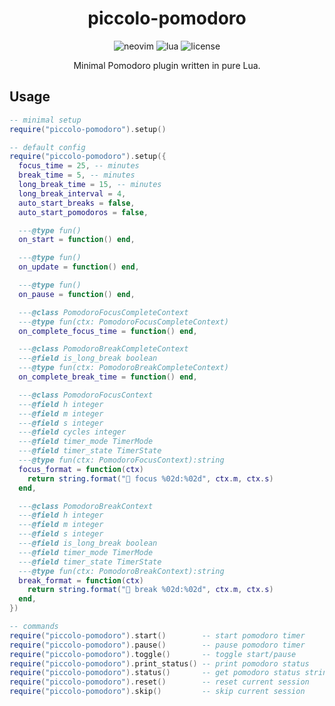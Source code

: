 <div align="center">
  <h1>piccolo-pomodoro</h1>
  <img alt="neovim" src="https://img.shields.io/badge/NeoVim-%2357A143.svg?&style=for-the-badge&logo=neovim&logoColor=white">
  <img alt="lua" src="https://img.shields.io/badge/lua-%232C2D72.svg?style=for-the-badge&logo=lua&logoColor=white">
  <img alt="license" src="https://img.shields.io/github/license/ttak0422/piccolo-pomodoro.nvim?style=for-the-badge">
  <p>Minimal Pomodoro plugin written in pure Lua.</p>
</div>

## Usage

```lua
-- minimal setup
require("piccolo-pomodoro").setup()

-- default config
require("piccolo-pomodoro").setup({
  focus_time = 25, -- minutes
  break_time = 5, -- minutes
  long_break_time = 15, -- minutes
  long_break_interval = 4,
  auto_start_breaks = false,
  auto_start_pomodoros = false,

  ---@type fun()
  on_start = function() end,

  ---@type fun()
  on_update = function() end,

  ---@type fun()
  on_pause = function() end,

  ---@class PomodoroFocusCompleteContext
  ---@type fun(ctx: PomodoroFocusCompleteContext)
  on_complete_focus_time = function() end,

  ---@class PomodoroBreakCompleteContext
  ---@field is_long_break boolean
  ---@type fun(ctx: PomodoroBreakCompleteContext)
  on_complete_break_time = function() end,

  ---@class PomodoroFocusContext
  ---@field h integer
  ---@field m integer
  ---@field s integer
  ---@field cycles integer
  ---@field timer_mode TimerMode
  ---@field timer_state TimerState
  ---@type fun(ctx: PomodoroFocusContext):string
  focus_format = function(ctx)
    return string.format("󰞌 focus %02d:%02d", ctx.m, ctx.s)
  end,

  ---@class PomodoroBreakContext
  ---@field h integer
  ---@field m integer
  ---@field s integer
  ---@field is_long_break boolean
  ---@field timer_mode TimerMode
  ---@field timer_state TimerState
  ---@type fun(ctx: PomodoroBreakContext):string
  break_format = function(ctx)
    return string.format("󰞌 break %02d:%02d", ctx.m, ctx.s)
  end,
})

-- commands
require("piccolo-pomodoro").start()        -- start pomodoro timer
require("piccolo-pomodoro").pause()        -- pause pomodoro timer
require("piccolo-pomodoro").toggle()       -- toggle start/pause
require("piccolo-pomodoro").print_status() -- print pomodoro status
require("piccolo-pomodoro").status()       -- get pomodoro status string
require("piccolo-pomodoro").reset()        -- reset current session
require("piccolo-pomodoro").skip()         -- skip current session
```
